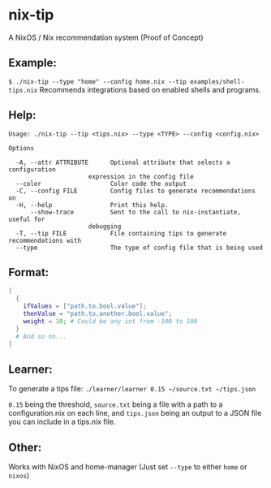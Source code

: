 # nix-tip
A NixOS / Nix recommendation system (Proof of Concept)

## Example:

`$ ./nix-tip --type "home" --config home.nix --tip examples/shell-tips.nix`
Recommends integrations based on enabled shells and programs.

## Help:
```
Usage: ./nix-tip --tip <tips.nix> --type <TYPE> --config <config.nix>

Options

  -A, --attr ATTRIBUTE      Optional attribute that selects a configuration
                      expression in the config file
  --color                   Color code the output
  -C, --config FILE         Config files to generate recommendations on
  -H, --help                Print this help.
      --show-trace          Sent to the call to nix-instantiate, useful for
                      debugging
  -T, --tip FILE            File containing tips to generate recommendations with
  --type                    The type of config file that is being used
```

## Format:

```nix
[
  {
    ifValues = ["path.to.bool.value"];
    thenValue = "path.to.another.bool.value";
    weight = 10; # Could be any int from -100 to 100
  }
  # And so on...
]
```

## Learner:

To generate a tips file: `./learner/learner 0.15 ~/source.txt ~/tips.json`

`0.15` being the threshold, `source.txt` being a file with a path to a configuration.nix on each line, and `tips.json` being an output to a JSON file you can include in a tips.nix file.

## Other:

Works with NixOS and home-manager
(Just set `--type` to either `home` or `nixos`)
